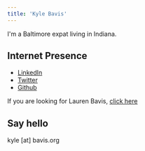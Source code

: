 ```yaml
---
title: 'Kyle Bavis'
---
```


I'm a Baltimore expat living in Indiana.

## Internet Presence

* [LinkedIn](https://www.linkedin.com/in/kylebavis)
* [Twitter](https://twitter.com/kylebavis)
* [Github](https://github.com/kylebavis)

If you are looking for Lauren Bavis, [click here](https://lauren.bavis.org)

## Say hello

kyle [at] bavis.org
